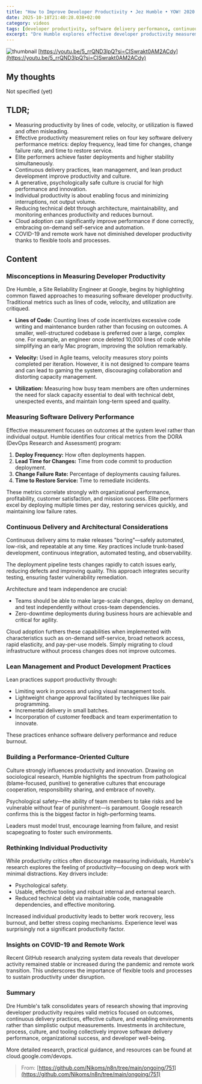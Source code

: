 ```yaml
---
title: "How to Improve Developer Productivity • Jez Humble • YOW! 2020 (en)"
date: 2025-10-18T21:40:28.038+02:00
category: videos
tags: [developer productivity, software delivery performance, continuous delivery, devops, lean management, software architecture, psychological safety, agile, cloud computing, remote work, COVID-19]
excerpt: "Dre Humble explores effective developer productivity measurement, continuous delivery, culture's impact, and how modern practices improve software delivery and organizational success."
---
```


![thumbnail](https://i.ytimg.com/vi/5_rrQND3lpQ/maxresdefault.jpg)
[https://youtu.be/5_rrQND3lpQ?si=CISwrakt0AM2ACdy](https://youtu.be/5_rrQND3lpQ?si=CISwrakt0AM2ACdy)

## My thoughts

Not specified (yet)

## TLDR;
- Measuring productivity by lines of code, velocity, or utilization is flawed and often misleading.
- Effective productivity measurement relies on four key software delivery performance metrics: deploy frequency, lead time for changes, change failure rate, and time to restore service.
- Elite performers achieve faster deployments and higher stability simultaneously.
- Continuous delivery practices, lean management, and lean product development improve productivity and culture.
- A generative, psychologically safe culture is crucial for high performance and innovation.
- Individual productivity is about enabling focus and minimizing interruptions, not output volume.
- Reducing technical debt through architecture, maintainability, and monitoring enhances productivity and reduces burnout.
- Cloud adoption can significantly improve performance if done correctly, embracing on-demand self-service and automation.
- COVID-19 and remote work have not diminished developer productivity thanks to flexible tools and processes.





## Content

### Misconceptions in Measuring Developer Productivity
Dre Humble, a Site Reliability Engineer at Google, begins by highlighting common flawed approaches to measuring software developer productivity. Traditional metrics such as lines of code, velocity, and utilization are critiqued.

- **Lines of Code:** Counting lines of code incentivizes excessive code writing and maintenance burden rather than focusing on outcomes. A smaller, well-structured codebase is preferred over a large, complex one. For example, an engineer once deleted 10,000 lines of code while simplifying an early Mac program, improving the solution remarkably.

- **Velocity:** Used in Agile teams, velocity measures story points completed per iteration. However, it is not designed to compare teams and can lead to gaming the system, discouraging collaboration and distorting capacity management.

- **Utilization:** Measuring how busy team members are often undermines the need for slack capacity essential to deal with technical debt, unexpected events, and maintain long-term speed and quality.

### Measuring Software Delivery Performance
Effective measurement focuses on outcomes at the system level rather than individual output. Humble identifies four critical metrics from the DORA (DevOps Research and Assessment) program:

1. **Deploy Frequency:** How often deployments happen.
2. **Lead Time for Changes:** Time from code commit to production deployment.
3. **Change Failure Rate:** Percentage of deployments causing failures.
4. **Time to Restore Service:** Time to remediate incidents.

These metrics correlate strongly with organizational performance, profitability, customer satisfaction, and mission success. Elite performers excel by deploying multiple times per day, restoring services quickly, and maintaining low failure rates.

### Continuous Delivery and Architectural Considerations
Continuous delivery aims to make releases "boring"—safely automated, low-risk, and repeatable at any time. Key practices include trunk-based development, continuous integration, automated testing, and observability.

The deployment pipeline tests changes rapidly to catch issues early, reducing defects and improving quality. This approach integrates security testing, ensuring faster vulnerability remediation.

Architecture and team independence are crucial:

- Teams should be able to make large-scale changes, deploy on demand, and test independently without cross-team dependencies.
- Zero-downtime deployments during business hours are achievable and critical for agility.

Cloud adoption furthers these capabilities when implemented with characteristics such as on-demand self-service, broad network access, rapid elasticity, and pay-per-use models. Simply migrating to cloud infrastructure without process changes does not improve outcomes.

### Lean Management and Product Development Practices
Lean practices support productivity through:

- Limiting work in process and using visual management tools.
- Lightweight change approval facilitated by techniques like pair programming.
- Incremental delivery in small batches.
- Incorporation of customer feedback and team experimentation to innovate.

These practices enhance software delivery performance and reduce burnout.

### Building a Performance-Oriented Culture
Culture strongly influences productivity and innovation. Drawing on sociological research, Humble highlights the spectrum from pathological (blame-focused, punitive) to generative cultures that encourage cooperation, responsibility sharing, and embrace of novelty.

Psychological safety—the ability of team members to take risks and be vulnerable without fear of punishment—is paramount. Google research confirms this is the biggest factor in high-performing teams.

Leaders must model trust, encourage learning from failure, and resist scapegoating to foster such environments.

### Rethinking Individual Productivity
While productivity critics often discourage measuring individuals, Humble's research explores the feeling of productivity—focusing on deep work with minimal distractions. Key drivers include:

- Psychological safety.
- Usable, effective tooling and robust internal and external search.
- Reduced technical debt via maintainable code, manageable dependencies, and effective monitoring.

Increased individual productivity leads to better work recovery, less burnout, and better stress coping mechanisms. Experience level was surprisingly not a significant productivity factor.

### Insights on COVID-19 and Remote Work
Recent GitHub research analyzing system data reveals that developer activity remained stable or increased during the pandemic and remote work transition. This underscores the importance of flexible tools and processes to sustain productivity under disruption.

### Summary
Dre Humble's talk consolidates years of research showing that improving developer productivity requires valid metrics focused on outcomes, continuous delivery practices, effective culture, and enabling environments rather than simplistic output measurements. Investments in architecture, process, culture, and tooling collectively improve software delivery performance, organizational success, and developer well-being.

More detailed research, practical guidance, and resources can be found at cloud.google.com/devops.




> From: [https://github.com/Nikoms/n8n/tree/main/ongoing/751](https://github.com/Nikoms/n8n/tree/main/ongoing/751)